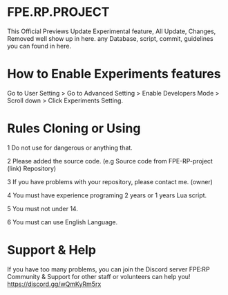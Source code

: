 # FPE.RP.PROJECT
This Official Previews Update Experimental feature, All Update, Changes, Removed well show up in here.
any Database, script, commit, guidelines you can found in here.

# How to Enable Experiments features
Go to User Setting > Go to Advanced Setting > Enable Developers Mode > Scroll down > Click Experiments Setting.

# Rules Cloning or Using
1 Do not use for dangerous or anything that.

2 Please added the source code. (e.g Source code from FPE-RP-project (link) Repository)

3 If you have problems with your repository, please contact me. (owner)

4 You must have experience programing 2 years or 1 years Lua script.

5 You must not under 14.

6 You must can use English Language.

# Support & Help
If you have too many problems, you can join the Discord server FPE:RP Community & Support for other staff or volunteers can help you!
https://discord.gg/wQmKyRm5rx
